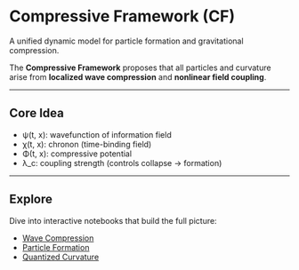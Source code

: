 # Compressive Framework (CF)

A unified dynamic model for particle formation and gravitational compression.

The **Compressive Framework** proposes that all particles and curvature arise from **localized wave compression** and **nonlinear field coupling**.

---

## Core Idea

- ψ(t, x): wavefunction of information field  
- χ(t, x): chronon (time-binding field)  
- Φ(t, x): compressive potential  
- λ_c: coupling strength (controls collapse → formation)

---

## Explore

Dive into interactive notebooks that build the full picture:

- [Wave Compression](notebooks/01_wave_compression.md)
- [Particle Formation](notebooks/03_particle_formation.md)
- [Quantized Curvature](notebooks/08_quantized_curvature.md)
